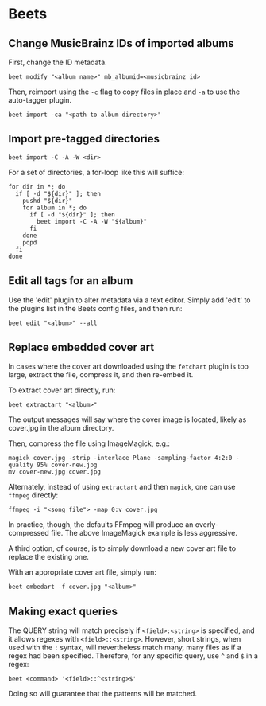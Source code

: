 # Beets

## Change MusicBrainz IDs of imported albums

First, change the ID metadata.
```
beet modify "<album name>" mb_albumid=<musicbrainz id>
```

Then, reimport using the `-c` flag to copy files in place and `-a` to use the
auto-tagger plugin.
```
beet import -ca "<path to album directory>"
```

## Import pre-tagged directories

```
beet import -C -A -W <dir>
```

For a set of directories, a for-loop like this will suffice:
```
for dir in *; do
  if [ -d "${dir}" ]; then
    pushd "${dir}"
    for album in *; do
      if [ -d "${dir}" ]; then
        beet import -C -A -W "${album}"
      fi
    done
    popd
  fi
done
```

## Edit all tags for an album

Use the 'edit' plugin to alter metadata via a text editor. Simply add 'edit' to
the plugins list in the Beets config files, and then run:

```
beet edit "<album>" --all
```

## Replace embedded cover art

In cases where the cover art downloaded using the `fetchart` plugin is too
large, extract the file, compress it, and then re-embed it.

To extract cover art directly, run:
```
beet extractart "<album>"
```

The output messages will say where the cover image is located, likely as
cover.jpg in the album directory.

Then, compress the file using ImageMagick, e.g.:
```
magick cover.jpg -strip -interlace Plane -sampling-factor 4:2:0 -quality 95% cover-new.jpg
mv cover-new.jpg cover.jpg
```

Alternately, instead of using `extractart` and then `magick`, one can use
`ffmpeg` directly:
```
ffmpeg -i "<song file"> -map 0:v cover.jpg
```

In practice, though, the defaults FFmpeg will produce an overly-compressed
file. The above ImageMagick example is less aggressive.

A third option, of course, is to simply download a new cover art file to
replace the existing one.

With an appropriate cover art file, simply run:
```
beet embedart -f cover.jpg "<album>"
```

## Making exact queries

The QUERY string will match precisely if `<field>:<string>` is specified, and
it allows regexes with `<field>::<string>`. However, short strings, when used
with the `:` syntax, will nevertheless match many, many files as if a regex had
been specified. Therefore, for any specific query, use `^` and `$` in a regex:
```
beet <command> '<field>::^<string>$'
```

Doing so will guarantee that the patterns will be matched.
